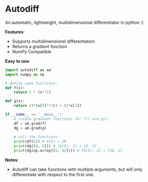 # Autodiff
An automatic, lightweight, multidimensional differentiator in python :)

**Features**:
* Supports multidimensional differentiation
* Returns a gradient function
* NumPy Compatible

**Easy to use**:
```python
import autodiff as ad
import numpy as np

# define some functions:
def f(x):
    return 2 * (x**2)

def g(x):
    return (3*(x[0]**2)) + (2*x[1])

if __name__ == '__main__':
    # create gradient functions for f() and g():
    df = ad.grad(f)
    dg = ad.grad(g)
    
    # call the functions:
    print(df(5)) # 4(5) = 20
    print(dg([0, 0])) # [6(0), 2] = [0, 2]
    print(dg(np.array([5, 92]))) # [6(5), 2] = [30, 2]
```

**Notes**:
* Autodiff can take functions with multiple arguments, but will only differentiate with respect to the first one.
